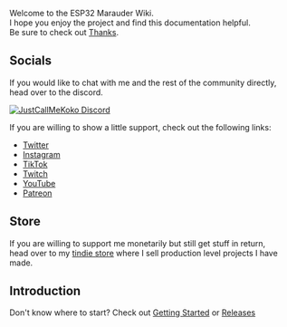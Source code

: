Welcome to the ESP32 Marauder Wiki.  
I hope you enjoy the project and find this documentation helpful.  
Be sure to check out [Thanks](thanks).

## Socials 

If you would like to chat with me and the rest of the community directly,  
head over to the discord.  

<a href="https://discord.com/servers/willstunforfood-776211399918878760"><img src="https://discordapp.com/api/guilds/776211399918878760/widget.png?style=banner4" alt="JustCallMeKoko Discord"></a>

If you are willing to show a little support, check out the following links: 

- [Twitter](https://twitter.com/jcmkyoutube)
- [Instagram](https://www.instagram.com/just.call.me.koko/?hl=en)
- [TikTok](https://www.tiktok.com/@just.call.me.koko.rip)
- [Twitch](https://twitch.tv/willstunforfood)
- [YouTube](https://www.youtube.com/justcallmekoko)
- [Patreon](https://www.patreon.com/justcallmekoko)

## Store

If you are willing to support me monetarily but still get stuff in return,  
head over to my [tindie store](https://www.tindie.com/stores/justcallmekoko/) where I sell production level projects I have made.

## Introduction
Don't know where to start? Check out [Getting Started](getting-started) or [Releases](https://github.com/justcallmekoko/ESP32Marauder/releases)